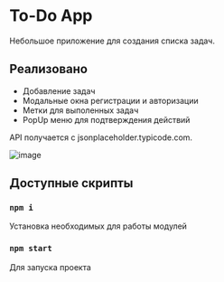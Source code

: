 # To-Do App

Небольшое приложение для создания списка задач. 

## Реализовано 

- Добавление задач
- Модальные окна регистрации и авторизации
- Метки для выполенных задач
- PopUp меню для подтверждения действий

API получается с jsonplaceholder.typicode.com.

![image](https://user-images.githubusercontent.com/107535358/205606053-4dd4b326-8b45-447b-afe5-2e1e15775f9d.png)

## Доступные скрипты

### `npm i`

Установка необходимых для работы модулей

### `npm start`

Для запуска проекта
